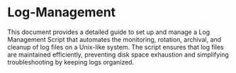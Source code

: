 # Log-Management

This document provides a detailed guide to set up and manage a Log Management Script that automates the monitoring, rotation, archival, and cleanup of log files on a Unix-like system. The script ensures that log files are maintained efficiently, preventing disk space exhaustion and simplifying troubleshooting by keeping logs organized.
